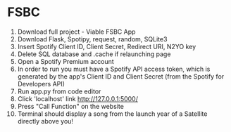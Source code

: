 # FSBC

1. Download full project - Viable FSBC App
2. Download Flask, Spotipy, request, random, SQLite3
3. Insert Spotify Client ID, Client Secret, Redirect URI, N2YO key
4. Delete SQL database and .cache if relaunching page
5. Open a Spotify Premium account
6. In order to run you must have a Spotify API access token, which is generated by the app's Client ID and Client Secret (from the Spotify for Developers API)
7. Run app.py from code editor
7. Click 'localhost' link http://127.0.0.1:5000/
9. Press "Call Function" on the website
10. Terminal should display a song from the launch year of a Satellite directly above you!
